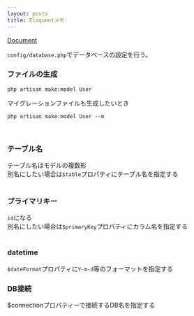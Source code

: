 ```yaml
---
layout: posts
title: Eloquentメモ 
---
```

[Document](https://laravel.com/docs/5.2/eloquent)  

`config/database.php`でデータベースの設定を行う。  

### ファイルの生成

```
php artisan make:model User
```

マイグレーションファイルも生成したいとき

```
php artisan make:model User --m
```
<br>

### テーブル名
テーブル名はモデルの複数形   
別名にしたい場合は`$table`プロパティにテーブル名を指定する   
<br>

### プライマリキー
`id`になる  
別名にしたい場合は`$primaryKey`プロパティにカラム名を指定する   
<br>

### datetime
`$dateFormat`プロパティに`Y-m-d`等のフォーマットを指定する
<br>

### DB接続
$connectionプロパティーで接続するDB名を指定する  
<br>















































